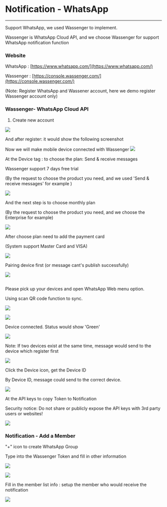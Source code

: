 # Notification - WhatsApp

---

Support WhatsApp, we used Wassenger to implement.

Wassenger is WhatsApp Cloud API, and we choose Wassenger for support WhatsApp notification function

### Website

WhatsApp : [https://www.whatsapp.com/](https://www.whatsapp.com/)

Wassenger : [https://console.wassenger.com/](https://console.wassenger.com/)

\(Note: Register WhatsApp and Wassener account, here we demo register Wassenger account only\)

### Wassenger- WhatsApp Cloud API

1. Create new account

![](/assets/createnewaccount.png)

And after register: it would show the following screenshot

Now we will make mobile device connected with Wassenger   ![](/assets/Device_authorization1.png)

At the Device tag : to choose the plan: Send & receive messages

Wassenger support 7 days free trial

\(By the request to choose the product you need, and we used 'Send & receive messages'  for example \)

![](/assets/pickuptheproduct.png)

And the next step is to choose monthly plan

\(By the request to choose the product you need, and we choose the Enterprise for example\)

![](/assets/monthlyplan.png)

After choose plan need to add the payment card

\(System support Master Card and VISA\)

![](/assets/addpaymentcard.png)

Pairing device first \(or message cant's publish successfully\)

![](/assets/Devicepairing.png)

## 

Please pick up your devices and open WhatsApp Web menu option.

Using scan QR code function to sync.

![](/assets/QRcode.png)

![](/assets/deviceauthority1.png)

Device connected. Status would show 'Green'

![](/assets/device_status.png)

Note: If two devices exist at the same time, message would send to the device which register first

![](/assets/device1.png)

Click the Device icon, get the Device ID

By Device ID, message could send to the correct device.

![](/assets/882313d1-4014-4f2b-a352-d6e16c8922d8.png)

At the API keys to copy Token to Notification

Security notice: Do not share or publicly expose the API keys with 3rd party users or websites!

![](/assets/API_key2.png)

### Notification - Add a Member

"+" icon to create WhatsApp Group

Type into the Wassenger Token and fill in other information

![](/assets/whatsappmenu.png)

![](/assets/whatsapp_menu.png)

Fill in the  member list info : setup the member who would receive the notification

![](/assets/whatsapp_add.png)


